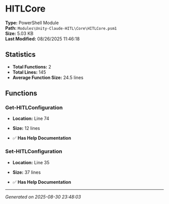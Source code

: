 # HITLCore

**Type:** PowerShell Module  
**Path:** `Modules\Unity-Claude-HITL\Core\HITLCore.psm1`  
**Size:** 5.03 KB  
**Last Modified:** 08/26/2025 11:46:18  

## Statistics

- **Total Functions:** 2
- **Total Lines:** 145
- **Average Function Size:** 24.5 lines

## Functions


### Get-HITLConfiguration

- **Location:** Line 74
- **Size:** 12 lines

- ✅ **Has Help Documentation** 
### Set-HITLConfiguration

- **Location:** Line 35
- **Size:** 37 lines

- ✅ **Has Help Documentation**

---
*Generated on 2025-08-30 23:48:03*

